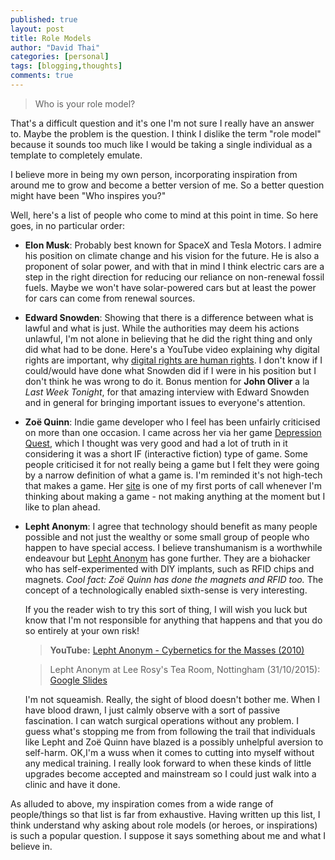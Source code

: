 ```yaml
---
published: true
layout: post
title: Role Models
author: "David Thai"
categories: [personal]
tags: [blogging,thoughts]
comments: true
---
```

>Who is your role model?

That's a difficult question and it's one I'm not sure I really have an answer to. Maybe the problem is the question. I think I dislike the term "role model" because it sounds too much like I would be taking a single individual as a template to completely emulate.

I believe more in being my own person, incorporating inspiration from around me to grow and become a better version of me. So a better question might have been "Who inspires you?"

Well, here's a list of people who come to mind at this point in time. So here goes, in no particular order:

* **Elon Musk**: Probably best known for SpaceX and Tesla Motors. I admire his position on climate change and his vision for the future. He is also a proponent of solar power, and with that in mind I think electric cars are a step in the right direction for reducing our reliance on non-renewal fossil fuels. Maybe we won't have solar-powered cars but at least the power for cars can come from renewal sources.
   
* **Edward Snowden**: Showing that there is a difference between what is lawful and what is just. While the authorities may deem his actions unlawful, I'm not alone in believing that he did the right thing and only did what had to be done. Here's a YouTube video explaining why digital rights are important, why [digital rights are human rights][GeorgeTorwell]. I don't know if I could/would have done what Snowden did if I were in his position but I don't think he was wrong to do it. Bonus mention for **John Oliver** a la *Last Week Tonight*, for that amazing interview with Edward Snowden and in general for bringing important issues to everyone's attention.

* **Zoë Quinn**: Indie game developer who I feel has been unfairly criticised on more than one occasion. I came across her via her game [Depression Quest][DepressionQuest], which I thought was very good and had a lot of truth in it considering it was a short IF (interactive fiction) type of game. Some people criticised it for not really being a game but I felt they were going by a narrow definition of what a game is. I'm reminded it's not high-tech that makes a game. Her [site][ZoeQuinnSite] is one of my first ports of call whenever I'm thinking about making a game - not making anything at the moment but I like to plan ahead.

* **Lepht Anonym**: I agree that technology should benefit as many people possible and not just the wealthy or some small group of people who happen to have special access. I believe transhumanism is a worthwhile endeavour but [Lepht Anonym][LephtSite] has gone further. They are a biohacker who has self-experimented with DIY implants, such as RFID chips and magnets. *Cool fact: Zoë Quinn has done the magnets and RFID too.* The concept of a technologically enabled sixth-sense is very interesting.
  
  If you the reader wish to try this sort of thing, I will wish you luck but know that I'm not responsible for anything that happens and that you do so entirely at your own risk!

  >**YouTube:** [Lepht Anonym - Cybernetics for the Masses (2010)][YouTubeLepht]
  
  >Lepht Anonym at Lee Rosy's Tea Room, Nottingham (31/10/2015): [Google Slides][LephtNottinghamSlides]

  I'm not squeamish. Really, the sight of blood doesn't bother me. When I have blood drawn, I just calmly observe with a sort of passive fascination. I can watch surgical operations without any problem. I guess what's stopping me from from following the trail that individuals like Lepht and Zoë Quinn have blazed is a possibly unhelpful aversion to self-harm. OK,I'm a wuss when it comes to cutting into myself without any medical training. I really look forward to when these kinds of little upgrades become accepted and mainstream so I could just walk into a clinic and have it done.

As alluded to above, my inspiration comes from a wide range of people/things so that list is far from exhaustive. Having written up this list, I think understand why asking about role models (or heroes, or inspirations) is such a popular question. I suppose it says something about me and what I believe in.

[GeorgeTorwell]:<https://youtu.be/c4EEa0HAqzQ>
[DepressionQuest]:<http://www.depressionquest.com/>
[ZoeQuinnSite]:<http://www.unburntwitch.com/>
[LephtSite]:<http://sapiensanonym.blogspot.co.uk/>
[YouTubeLepht]:<https://youtu.be/p_JpPMIriAI>
[LephtNottinghamSlides]:<https://drive.google.com/open?id=0BxZXy_80YNwBT25qVTJ2Qm0xdnc>
